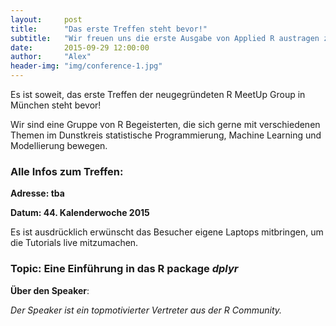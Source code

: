```yaml
---
layout:     post
title:      "Das erste Treffen steht bevor!"
subtitle:   "Wir freuen uns die erste Ausgabe von Applied R austragen zu dürfen."
date:       2015-09-29 12:00:00
author:     "Alex"
header-img: "img/conference-1.jpg"
---
```

Es ist soweit, das erste Treffen der neugegründeten R MeetUp Group in München steht bevor!

Wir sind eine Gruppe von R Begeisterten, die sich gerne mit verschiedenen Themen im Dunstkreis statistische Programmierung, Machine Learning und Modellierung bewegen.

### Alle Infos zum Treffen:

**Adresse: tba**

**Datum: 44. Kalenderwoche 2015**

Es ist ausdrücklich erwünscht das Besucher eigene Laptops mitbringen, um die Tutorials live mitzumachen.

### Topic: Eine Einführung in das R package *dplyr*


**Über den Speaker**:

*Der Speaker ist ein topmotivierter Vertreter aus der R Community.*



